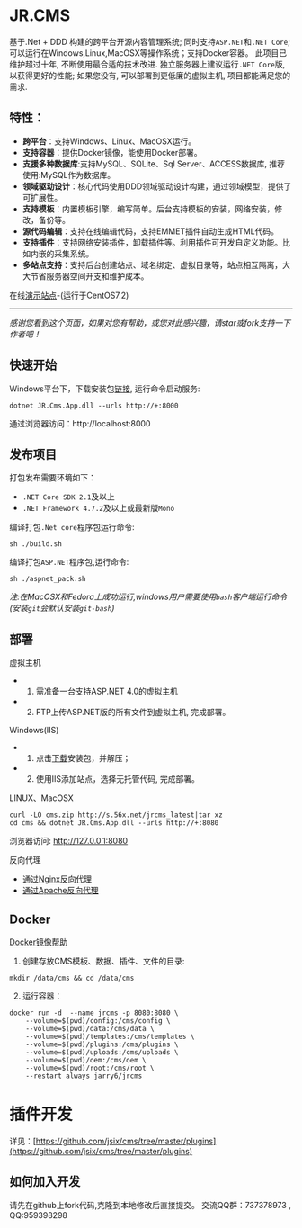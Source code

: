 ﻿# JR.CMS #

基于.Net + DDD 构建的跨平台开源内容管理系统; 同时支持`ASP.NET`和`.NET Core`; 可以运行在Windows,Linux,MacOSX等操作系统；支持Docker容器。
此项目已维护超过十年, 不断使用最合适的技术改进. 独立服务器上建议运行`.NET Core`版, 以获得更好的性能; 如果您没有, 可以部署到更低廉的虚拟主机,
项目都能满足您的需求. 

## 特性：

- **跨平台**：支持Windows、Linux、MacOSX运行。
- **支持容器**：提供Docker镜像，能使用Docker部署。
- **支援多种数据库**:支持MySQL、SQLite、Sql Server、ACCESS数据库, 推荐使用:MySQL作为数据库。
- **领域驱动设计**：核心代码使用DDD领域驱动设计构建，通过领域模型，提供了可扩展性。
- **支持模板**：内置模板引擎，编写简单。后台支持模板的安装，网络安装，修改，备份等。
- **源代码编辑**：支持在线编辑代码，支持EMMET插件自动生成HTML代码。
- **支持插件**：支持网络安装插件，卸载插件等。利用插件可开发自定义功能。比如内嵌的采集系统。
- **多站点支持**：支持后台创建站点、域名绑定、虚拟目录等，站点相互隔离，大大节省服务器空间开支和维护成本。

在线[演示站点](http://www.cms.to2.net)-(运行于CentOS7.2) 

------------------------------------------------------------------------
*感谢您看到这个页面，如果对您有帮助，或您对此感兴趣，请star或fork支持一下作者吧！*


## 快速开始

Windows平台下，下载安装包[链接](http://s.56x.net/jrcms_latest), 运行命令启动服务:
```
dotnet JR.Cms.App.dll --urls http://+:8000
```
通过浏览器访问：http://localhost:8000

## 发布项目

打包发布需要环境如下：
- `.NET Core SDK 2.1`及以上 
- `.NET Framework 4.7.2`及以上或最新版`Mono`

编译打包`.Net core`程序包运行命令:
```
sh ./build.sh
```
编译打包`ASP.NET`程序包,运行命令:
```
sh ./aspnet_pack.sh
```

_注:在MacOSX和Fedora上成功运行,windows用户需要使用`bash`客户端运行命令(安装`git`会默认安装`git-bash`)_

## 部署 ##

虚拟主机

- 1. 需准备一台支持ASP.NET 4.0的虚拟主机
- 2. FTP上传ASP.NET版的所有文件到虚拟主机, 完成部署。

Windows(IIS)
 
- 1. 点击[下载](http://s.to2.net/jrcms_latest)安装包，并解压；
- 2. 使用IIS添加站点，选择无托管代码, 完成部署。

LINUX、MacOSX
```
curl -LO cms.zip http://s.56x.net/jrcms_latest|tar xz
cd cms && dotnet JR.Cms.App.dll --urls http://+:8080
```
浏览器访问: http://127.0.0.1:8080

反向代理

- [通过Nginx反向代理](doc/nginx-proxy.md)
- [通过Apache反向代理](doc/apache-proxy.md)

## Docker ##

[Docker镜像帮助](https://hub.docker.com/r/jarry6/jrcms)

1. 创建存放CMS模板、数据、插件、文件的目录:
```
mkdir /data/cms && cd /data/cms
```

2. 运行容器：
```
docker run -d  --name jrcms -p 8080:8080 \
    --volume=$(pwd)/config:/cms/config \
    --volume=$(pwd)/data:/cms/data \
    --volume=$(pwd)/templates:/cms/templates \
    --volume=$(pwd)/plugins:/cms/plugins \
    --volume=$(pwd)/uploads:/cms/uploads \
    --volume=$(pwd)/oem:/cms/oem \
    --volume=$(pwd)/root:/cms/root \
    --restart always jarry6/jrcms
```

# 插件开发 #
详见：[https://github.com/jsix/cms/tree/master/plugins](https://github.com/jsix/cms/tree/master/plugins)

## 如何加入开发 ##

请先在github上fork代码,克隆到本地修改后直接提交。 交流QQ群：737378973 , QQ:959398298
